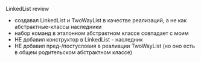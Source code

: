 LinkedList review

- создавал LinkedList и TwoWayList в качестве реализаций, а не как абстрактные-классы наследники
- набор команд в эталонном абстрактном классе совпадает с моим
- НЕ добавил конструктор в LinkedList - наследник
- НЕ добавил пред-/постусловия в реалиации TwoWayList (но оно есть в общем родительском абстрактном классе)

